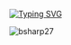<a href="https://git.io/typing-svg"><img src="https://readme-typing-svg.demolab.com?font=Times+New+Roman&duration=5500&pause=2000&color=0BF700&center=false&width=435&lines=Hi%2C+I'm+Retarded;Uhhhh+I+Steal+Peoples+Work+And+Remix+It;I'm+Gonna+Regret+Wanting+To+Learn+Code;Okay+You+Can+Leave+Now..." alt="Typing SVG" /></a>

<p align="left"> <img src="https://komarev.com/ghpvc/?username=bsharp27&label=Profile%20views&color=0e75b6&style=flat" alt="bsharp27" /> </p>
